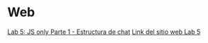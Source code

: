# Web

[Lab 5: JS only Parte 1 - Estructura de chat](https://github.com/MrAndrewlol/Web/tree/main/JSonly1)
[Link del sitio web Lab 5](http://uwu-guate.site/lab5-chat/22199/JSonly1/indexpb.html)
